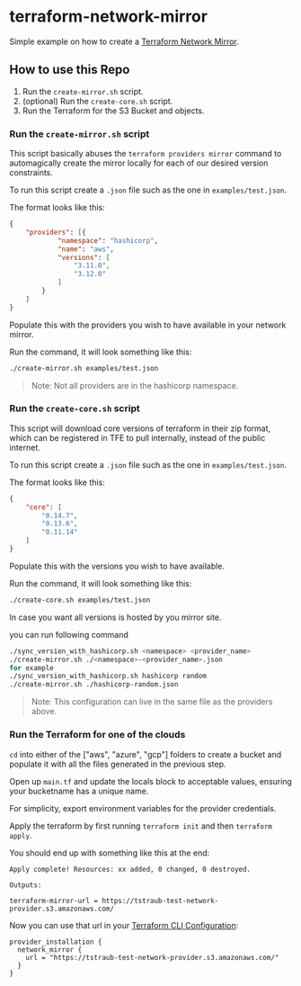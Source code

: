 # terraform-network-mirror

Simple example on how to create a [Terraform Network Mirror](https://www.terraform.io/docs/internals/provider-network-mirror-protocol.html).

## How to use this Repo

1. Run the `create-mirror.sh` script.
2. (optional) Run the `create-core.sh` script.
3. Run the Terraform for the S3 Bucket and objects.

### Run the `create-mirror.sh` script

This script basically abuses the `terraform providers mirror` command to automagically create the mirror locally for each of our desired version constraints.

To run this script create a `.json` file such as the one in `examples/test.json`.

The format looks like this:
```json
{
    "providers": [{
            "namespace": "hashicorp",
            "name": "aws",
            "versions": [
                "3.11.0",
                "3.12.0"
            ]
        }
    ]
}
```

Populate this with the providers you wish to have available in your network mirror.

Run the command, it will look something like this:

```sh
./create-mirror.sh examples/test.json
```

> Note: Not all providers are in the hashicorp namespace.

### Run the `create-core.sh` script

This script will download core versions of terraform in their zip format, which can be registered in TFE to pull internally, instead of the public internet.

To run this script create a `.json` file such as the one in `examples/test.json`.

The format looks like this:
```json
{
    "core": [
        "0.14.7",
        "0.13.6",
        "0.11.14"
    ]
}
```

Populate this with the versions you wish to have available.

Run the command, it will look something like this:

```sh
./create-core.sh examples/test.json
```

In case you want all versions is hosted by you mirror site.

you can run following command
```sh
./sync_version_with_hashicorp.sh <namespace> <provider_name>
./create-mirror.sh ./<namespace>-<provider_name>.json
for example
./sync_version_with_hashicorp.sh hashicorp random
./create-mirror.sh ./hashicorp-random.json
```

> Note: This configuration can live in the same file as the providers above.

### Run the Terraform for one of the clouds

`cd` into either of the ["aws", "azure", "gcp"] folders to create a bucket and populate it with all the files generated in the previous step.

Open up `main.tf` and update the locals block to acceptable values, ensuring your bucketname has a unique name.

For simplicity, export environment variables for the provider credentials.

Apply the terraform by first running `terraform init` and then `terraform apply`.

You should end up with something like this at the end:

```hcl
Apply complete! Resources: xx added, 0 changed, 0 destroyed.

Outputs:

terraform-mirror-url = https://tstraub-test-network-provider.s3.amazonaws.com/
```

Now you can use that url in your [Terraform CLI Configuration](https://www.terraform.io/docs/commands/cli-config.html#provider-installation):

```hcl
provider_installation {
  network_mirror {
    url = "https://tstraub-test-network-provider.s3.amazonaws.com/"
  }
}
```
